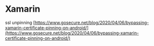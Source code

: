 # Xamarin

ssl unpinning [https://www.gosecure.net/blog/2020/04/06/bypassing-xamarin-certificate-pinning-on-android/](https://www.gosecure.net/blog/2020/04/06/bypassing-xamarin-certificate-pinning-on-android/)

